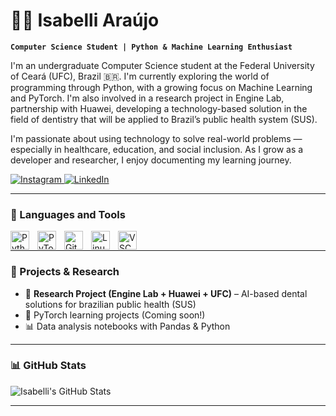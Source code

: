 # 👩‍💻 Isabelli Araújo

**`Computer Science Student | Python & Machine Learning Enthusiast`**

I'm an undergraduate Computer Science student at the Federal University of Ceará (UFC), Brazil 🇧🇷. I'm currently exploring the world of programming through Python, with a growing focus on Machine Learning and PyTorch. I'm also involved in a research project in Engine Lab, partnership with Huawei, developing a technology-based solution in the field of dentistry that will be applied to Brazil’s public health system (SUS).

I'm passionate about using technology to solve real-world problems — especially in healthcare, education, and social inclusion. As I grow as a developer and researcher, I enjoy documenting my learning journey.

<p align="left">
   <a href="https://www.instagram.com/your_instagram">
      <img alt="Instagram" title="Follow me on Instagram" src="https://img.shields.io/badge/@your_instagram-E4405F?style=for-the-badge&logo=instagram&logoColor=white"/>
   </a>
   <a href="www.linkedin.com/in/isabelli-araújo-pinho-663537368">
      <img alt="LinkedIn" title="Connect with me on LinkedIn" src="https://img.shields.io/badge/LinkedIn-0077B5?style=for-the-badge&logo=linkedin&logoColor=white"/>
   </a>
</p>

---

### 🧰 Languages and Tools

<img align="left" alt="Python" width="30px" style="padding-right:10px;" src="https://cdn.jsdelivr.net/gh/devicons/devicon/icons/python/python-plain.svg"/>
<img align="left" alt="PyTorch" width="30px" style="padding-right:10px;" src="https://cdn.jsdelivr.net/gh/devicons/devicon/icons/pytorch/pytorch-original.svg" />
<img align="left" alt="Git" width="30px" style="padding-right:10px;" src="https://cdn.jsdelivr.net/gh/devicons/devicon/icons/git/git-original.svg" />
<img align="left" alt="Linux" width="30px" style="padding-right:10px;" src="https://cdn.jsdelivr.net/gh/devicons/devicon/icons/linux/linux-original.svg" />
<img align="left" alt="VSCode" width="30px" style="padding-right:10px;" src="https://cdn.jsdelivr.net/gh/devicons/devicon/icons/vscode/vscode-original.svg" />
<br />

---

### 🚀 Projects & Research

- 🔬 **Research Project (Engine Lab + Huawei + UFC)** – AI-based dental solutions for brazilian public health (SUS)
- 🤖 PyTorch learning projects (Coming soon!)
- 📊 Data analysis notebooks with Pandas & Python

---

### 📊 GitHub Stats

![Isabelli's GitHub Stats](https://github-readme-stats.vercel.app/api?username=IsabelliPinho&show_icons=true&theme=gruvbox)

---
